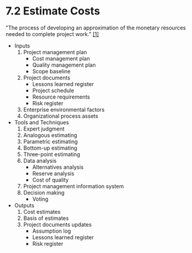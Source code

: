 # 7.2 Estimate Costs

"The process of developing an approximation of the monetary resources needed to
complete project work." [[1]](../home.md#references)

- Inputs
  1. Project management plan
     - Cost management plan
     - Quality management plan
     - Scope baseline
  2. Project documents
     - Lessons learned register
     - Project schedule
     - Resource requirements
     - Risk register
  3. Enterprise environmental factors
  4. Organizational process assets
- Tools and Techniques
  1. Expert judgment
  2. Analogous estimating
  3. Parametric estimating
  4. Bottom-up estimating
  5. Three-point estimating
  6. Data analysis
     - Alternatives analysis
     - Reserve analysis
     - Cost of quality
  7. Project management information system
  8. Decision making
     - Voting
- Outputs
  1. Cost estimates
  2. Basis of estimates
  3. Project documents updates
     - Assumption log
     - Lessons learned register
     - Risk register
